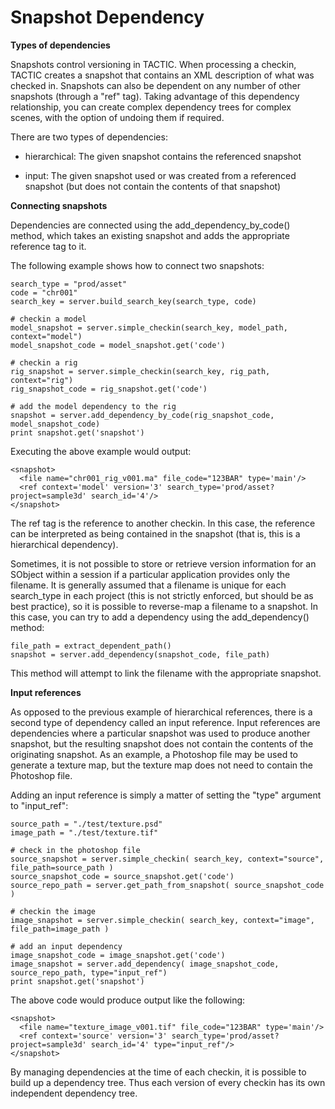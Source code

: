# Snapshot Dependency

**Types of dependencies**

Snapshots control versioning in TACTIC. When processing a checkin,
TACTIC creates a snapshot that contains an XML description of what was
checked in. Snapshots can also be dependent on any number of other
snapshots (through a "ref" tag). Taking advantage of this dependency
relationship, you can create complex dependency trees for complex
scenes, with the option of undoing them if required.

There are two types of dependencies:

-   hierarchical: The given snapshot contains the referenced snapshot

-   input: The given snapshot used or was created from a referenced
    snapshot (but does not contain the contents of that snapshot)

**Connecting snapshots**

Dependencies are connected using the add\_dependency\_by\_code() method,
which takes an existing snapshot and adds the appropriate reference tag
to it.

The following example shows how to connect two snapshots:

    search_type = "prod/asset"
    code = "chr001"
    search_key = server.build_search_key(search_type, code)

    # checkin a model
    model_snapshot = server.simple_checkin(search_key, model_path, context="model")
    model_snapshot_code = model_snapshot.get('code')

    # checkin a rig
    rig_snapshot = server.simple_checkin(search_key, rig_path, context="rig")
    rig_snapshot_code = rig_snapshot.get('code')

    # add the model dependency to the rig
    snapshot = server.add_dependency_by_code(rig_snapshot_code, model_snapshot_code)
    print snapshot.get('snapshot')

Executing the above example would output:

    <snapshot>
      <file name="chr001_rig_v001.ma" file_code="123BAR" type='main'/>
      <ref context='model' version='3' search_type='prod/asset?project=sample3d' search_id='4'/>
    </snapshot>

The ref tag is the reference to another checkin. In this case, the
reference can be interpreted as being contained in the snapshot (that
is, this is a hierarchical dependency).

Sometimes, it is not possible to store or retrieve version information
for an SObject within a session if a particular application provides
only the filename. It is generally assumed that a filename is unique for
each search\_type in each project (this is not strictly enforced, but
should be as best practice), so it is possible to reverse-map a filename
to a snapshot. In this case, you can try to add a dependency using the
add\_dependency() method:

    file_path = extract_dependent_path()
    snapshot = server.add_dependency(snapshot_code, file_path)

This method will attempt to link the filename with the appropriate
snapshot.

**Input references**

As opposed to the previous example of hierarchical references, there is
a second type of dependency called an input reference. Input references
are dependencies where a particular snapshot was used to produce another
snapshot, but the resulting snapshot does not contain the contents of
the originating snapshot. As an example, a Photoshop file may be used to
generate a texture map, but the texture map does not need to contain the
Photoshop file.

Adding an input reference is simply a matter of setting the "type"
argument to "input\_ref":

    source_path = "./test/texture.psd"
    image_path = "./test/texture.tif"

    # check in the photoshop file
    source_snapshot = server.simple_checkin( search_key, context="source", file_path=source_path )
    source_snapshot_code = source_snapshot.get('code')
    source_repo_path = server.get_path_from_snapshot( source_snapshot_code )

    # checkin the image
    image_snapshot = server.simple_checkin( search_key, context="image", file_path=image_path )

    # add an input dependency
    image_snapshot_code = image_snapshot.get('code')
    image_snapshot = server.add_dependency( image_snapshot_code, source_repo_path, type="input_ref")
    print snapshot.get('snapshot')

The above code would produce output like the following:

    <snapshot>
      <file name="texture_image_v001.tif" file_code="123BAR" type='main'/>
      <ref context='source' version='3' search_type='prod/asset?project=sample3d' search_id='4' type="input_ref"/>
    </snapshot>

By managing dependencies at the time of each checkin, it is possible to
build up a dependency tree. Thus each version of every checkin has its
own independent dependency tree.

